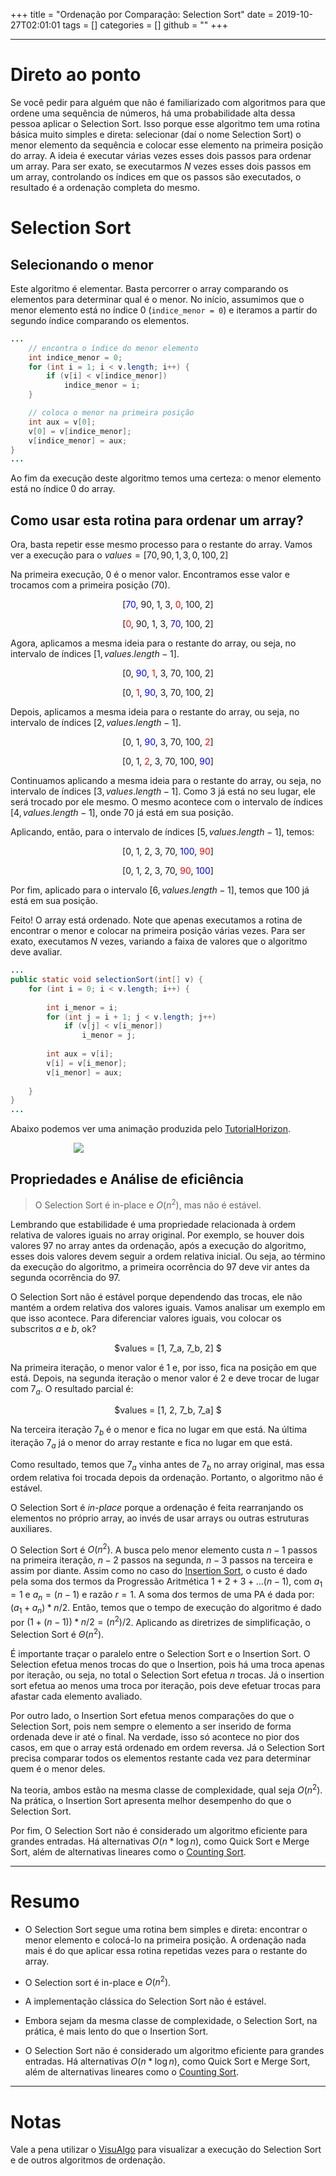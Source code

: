 +++
title = "Ordenação por Comparação: Selection Sort"
date = 2019-10-27T02:01:01
tags = []
categories = []
github = ""
+++

***

# Direto ao ponto

Se você pedir para alguém que não é familiarizado com algoritmos para que ordene uma sequência de números, há uma probabilidade alta dessa pessoa aplicar o Selection Sort. Isso porque esse algoritmo tem uma rotina básica muito simples e direta: selecionar (daí o nome Selection Sort) o menor elemento da sequência e colocar esse elemento na primeira posição do array. A ideia é executar várias vezes esses dois passos para ordenar um array. Para ser exato, se executarmos $N$ vezes esses dois passos em um array, controlando os índices em que os passos são executados, o resultado é a ordenação completa do mesmo.

# Selection Sort

## Selecionando o menor

Este algoritmo é elementar. Basta percorrer o array comparando os elementos para determinar qual é o menor. No início, assumimos que o menor elemento está no índice 0 (`indice_menor = 0`) e iteramos a partir do segundo índice comparando os elementos.

```java
...
	// encontra o índice do menor elemento
	int indice_menor = 0;
	for (int i = 1; i < v.length; i++) {
		if (v[i] < v[indice_menor])
			indice_menor = i;
	}

	// coloca o menor na primeira posição
	int aux = v[0];
	v[0] = v[indice_menor];
	v[indice_menor] = aux;
}
...
```

Ao fim da execução deste algoritmo temos uma certeza: o menor elemento está no índice 0 do array.

## Como usar esta rotina para ordenar um array?

Ora, basta repetir esse mesmo processo para o restante do array. Vamos ver a execução para o $values = [70, 90, 1, 3, 0, 100, 2]$


Na primeira execução, 0 é o menor valor. Encontramos esse valor e trocamos com a primeira posição (70).

<p align="center">[<font color="blue">70</font>, 90, 1, 3, <font color="red">0</font>, 100, 2]</p>
<p align="center">[<font color="red">0</font>, 90, 1, 3, <font color="blue">70</font>, 100, 2]</p>

Agora, aplicamos a mesma ideia para o restante do array, ou seja, no intervalo de índices $[1, values.length - 1]$.

<p align="center">[0, <font color="blue">90</font>, <font color="red">1</font>, 3, 70, 100, 2]</p>
<p align="center">[0, <font color="red">1</font>, <font color="blue">90</font>, 3, 70, 100, 2]</p>

Depois, aplicamos a mesma ideia para o restante do array, ou seja, no intervalo de índices $[2, values.length - 1]$.

<p align="center">[0, 1, <font color="blue">90</font>, 3, 70, 100, <font color="red">2</font>]</p>

<p align="center">[0, 1, <font color="red">2</font>, 3, 70, 100, <font color="blue">90</font>]</p>

Continuamos aplicando a mesma ideia para o restante do array, ou seja, no intervalo de índices $[3, values.length - 1]$. Como 3 já está no seu lugar, ele será trocado por ele mesmo. O mesmo acontece com o intervalo de índices $[4, values.length - 1]$, onde 70 já está em sua posição.

Aplicando, então, para o intervalo de índices $[5, values.length - 1]$, temos:

<p align="center">[0, 1, 2, 3, 70, <font color="blue">100</font>, <font color="red">90</font>]</p>
<p align="center">[0, 1, 2, 3, 70, <font color="red">90</font>, <font color="blue">100</font>]</p>

Por fim, aplicado para o intervalo $[6, values.length - 1]$, temos que 100 já está em sua posição.

Feito! O array está ordenado. Note que apenas executamos a rotina de encontrar o menor e colocar na primeira posição várias vezes. Para ser exato, executamos $N$ vezes, variando a faixa de valores que o algoritmo deve avaliar.

```java
...
public static void selectionSort(int[] v) {	
	for (int i = 0; i < v.length; i++) {
		
		int i_menor = i;
		for (int j = i + 1; j < v.length; j++)
			if (v[j] < v[i_menor])
				i_menor = j;
		
		int aux = v[i];
		v[i] = v[i_menor];
		v[i_menor] = aux;
	
	}		
}
...
```

Abaixo podemos ver uma animação produzida pelo <a class="external" href="https://algorithms.tutorialhorizon.com/selection-sort-java-implementation/selection-sort-gif/">TutorialHorizon</a>.

<figure style="align: center; margin-left:20%; width: 60%">
	<img src="selection.gif">
</figure>


## Propriedades e Análise de eficiência

> O Selection Sort é in-place e $O(n^2)$, mas não é estável.

Lembrando que estabilidade é uma propriedade relacionada à ordem relativa de valores iguais no array original. Por exemplo, se houver dois valores 97 no array antes da ordenação, após a execução do algoritmo, esses dois valores devem seguir a ordem relativa inicial. Ou seja, ao término da execução do algoritmo, a primeira ocorrência do 97 deve vir antes da segunda ocorrência do 97.

O Selection Sort não é estável porque dependendo das trocas, ele não mantém a ordem relativa dos valores iguais. Vamos analisar um exemplo em que isso acontece. Para diferenciar valores iguais, vou colocar os subscritos $a$ e $b$, ok?

<p align="center">$values = [1, 7_a, 7_b, 2] $</p>

Na primeira iteração, o menor valor é 1 e, por isso, fica na posição em que está. Depois, na segunda iteração o menor valor é 2 e deve trocar de lugar com $7_a$. O resultado parcial é:

<p align="center">$values = [1, 2, 7_b, 7_a] $</p>

Na terceira iteração $7_b$ é o menor e fica no lugar em que está. Na última iteração $7_a$ já o menor do array restante e fica no lugar em que está.

Como resultado, temos que $7_a$ vinha antes de $7_b$ no array original, mas essa ordem relativa foi trocada depois da ordenação. Portanto, o algoritmo não é estável.

O Selection Sort é *in-place* porque a ordenação é feita rearranjando os elementos no próprio array, ao invés de usar arrays ou outras estruturas auxiliares.

O Selection Sort é $O(n^2)$. A busca pelo menor elemento custa $n - 1$ passos na primeira iteração, $n - 2$ passos na segunda, $n - 3$ passos na terceira e assim por diante. Assim como no caso do <a class="external" href="https://joaoarthurbm.github.io/eda/posts/insertion-sort/">Insertion Sort</a>, o custo é dado pela soma dos termos da Progressão Aritmética $1 + 2 + 3 + ... (n - 1)$, com $a_1 = 1$ e $a_n = (n - 1)$ e razão $r=1$. A soma dos termos de uma PA é dada por: $(a_1+a_n)*n/2$. Então, temos que o tempo de execução do algoritmo é dado por $(1 + (n - 1)) * n/2 = (n^2)/2$. Aplicando as diretrizes de simplificação, o Selection Sort é $\Theta(n^2)$.

É importante traçar o paralelo entre o Selection Sort e o Insertion Sort. O Selection efetua menos trocas do que o Insertion, pois há uma troca apenas por iteração, ou seja, no total o Selection Sort efetua $n$ trocas. Já o insertion sort efetua ao menos uma troca por iteração, pois deve efetuar trocas para afastar cada elemento avaliado. 

Por outro lado, o Insertion Sort efetua menos comparações do que o Selection Sort, pois nem sempre o elemento a ser inserido de forma ordenada deve ir até o final. Na verdade, isso só acontece no pior dos casos, em que o array está ordenado em ordem reversa. Já o Selection Sort precisa comparar todos os elementos restante cada vez para determinar quem é o menor deles.

Na teoria, ambos estão na mesma classe de complexidade, qual seja $O(n^2)$. Na prática, o Insertion Sort apresenta melhor desempenho do que o Selection Sort.

Por fim, O Selection Sort não é considerado um algoritmo eficiente para grandes entradas. Há alternativas $O(n*\log n)$, como Quick Sort e Merge Sort, além de alternativas lineares como o <a class="external" href="https://joaoarthurbm.github.io/eda/posts/ordenacao-linear/">Counting Sort</a>.

***

# Resumo

* O Selection Sort segue uma rotina bem simples e direta: encontrar o menor elemento e colocá-lo na primeira posição. A ordenação nada mais é do que aplicar essa rotina repetidas vezes para o restante do array.

* O Selection sort é in-place e $O(n^2)$.

* A implementação clássica do Selection Sort não é estável.

* Embora sejam da mesma classe de complexidade, o Selection Sort, na prática, é mais lento do que o Insertion Sort.

* O Selection Sort não é considerado um algoritmo eficiente para grandes entradas. Há alternativas $O(n*\log n)$, como Quick Sort e Merge Sort, além de alternativas lineares como o <a class="external" href="https://joaoarthurbm.github.io/eda/posts/ordenacao-linear/">Counting Sort</a>.

***

# Notas

Vale a pena utilizar o <a class="external" href="https://visualgo.net/en/sorting">VisuAlgo</a> para visualizar a execução do Selection Sort e de outros algoritmos de ordenação.